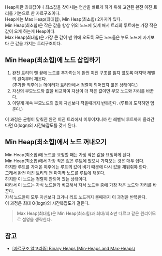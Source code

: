 Heap이란 최대값이나 최소값을 찾아내는 연산을 빠르게 하기 위해 고안된 완전 이진 트리를 기본으로 한 자료구조이다.   
Heap에는 Max Heap(최대힙), Min Heap(최소힙) 2가지가 있다.   
Min Heap(최소힙)은 작은 값을 항상 위의 노드에 있게 해서 트리의 루트에는 가장 작은 값이 오게 하는게 Heap이다.   
Max Heap(최대힙)은 가장 큰 값이 맨 위에 오도록 모든 노드들은 부모 노드에 자기보다 큰 값을 가지는 트리구조이다.   

## Min Heap(최소힙)에 노드 삽입하기
1. 완전 트리의 맨 끝에 노드를 추가하는데 완전 이진 구조를 잃지 않도록 마지막 레벨의 왼쪽부터 채운다.   
(추가한 직후에는 데이터가 트리안에서 정렬이 되어있지 않은 상태이다.)
2. 자신의 부모노드와 값을 비교하여 자신이 더 작은 값이면 부모 노드와 자리를 바꾼다.   
3. 이렇게 계속 부모노드의 값이 자신보다 작을때까지 반복한다. (루트에 도착하면 멈춘다.)

이 과정은 균형이 맞춰진 완전 이진 트리에서 이루어지니까 한 레벨씩 루트까지 올라간다면 O(logn)의 시간복잡도를 갖게 된다.   

## Min Heap(최소힙)에서 노드 꺼내오기
Min Heap(최소힙)에 노드를 요청할 때는 가장 작은 값을 요청하게 된다.   
Min Heap(최소힙)에서 가장 작은 값은 루트에 있으니 가져오는 것은 매우 쉽다.   
하지만 루트를 가져온 이후에는 루트의 값이 비기 때문에 다시 값을 채워줘야 한다.   
그래서 완전 이진 트리의 맨 마지막 노드를 루트에 채운다.   
하지만 이 노드는 정렬이 안되어 있는 상태이다.   
따라서 이 노드는 자식 노드들과 비교해서 자식 노드들 중에 가장 작은 노드와 자리를 바꾼다.   
자식 노드들이 모두 자신보다 크거나 리프 노드까지 올때까지 이 과정을 반복한다.   
이 과정은 최대 O(logn)의 시간복잡도가 걸린다.   

> Max Heap(최대힙)은 Min Heap(최소힙)과 최대/최소만 다르고 같은 원리이므로 설명을 생략한다.   

## 참고
* [[자료구조 알고리즘] Binary Heaps (Min-Heaps and Max-Heaps)](https://youtu.be/jfwjyJvbbBI)